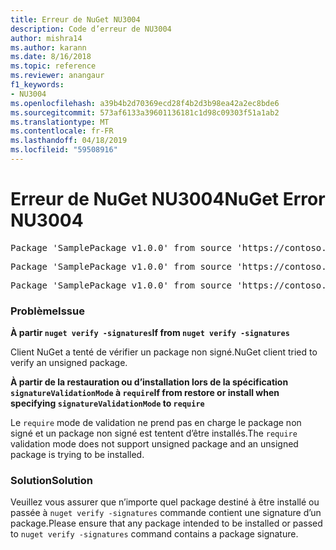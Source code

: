 ```yaml
---
title: Erreur de NuGet NU3004
description: Code d’erreur de NU3004
author: mishra14
ms.author: karann
ms.date: 8/16/2018
ms.topic: reference
ms.reviewer: anangaur
f1_keywords:
- NU3004
ms.openlocfilehash: a39b4b2d70369ecd28f4b2d3b98ea42a2ec8bde6
ms.sourcegitcommit: 573af6133a39601136181c1d98c09303f51a1ab2
ms.translationtype: MT
ms.contentlocale: fr-FR
ms.lasthandoff: 04/18/2019
ms.locfileid: "59508916"
---
```

# <a name="nuget-error-nu3004"></a><span data-ttu-id="a97c8-103">Erreur de NuGet NU3004</span><span class="sxs-lookup"><span data-stu-id="a97c8-103">NuGet Error NU3004</span></span>

<pre>Package 'SamplePackage v1.0.0' from source 'https://contoso.com/index.json': The package is not signed.</pre>
<pre>Package 'SamplePackage v1.0.0' from source 'https://contoso.com/index.json': signatureValidationMode is set to require, so packages are allowed only if signed by trusted signers; however, this package is unsigned.</pre>
<pre>Package 'SamplePackage v1.0.0' from source 'https://contoso.com/index.json': This repository indicated that all its packages are repository signed; however, this package is unsigned.</pre>

### <a name="issue"></a><span data-ttu-id="a97c8-104">Problème</span><span class="sxs-lookup"><span data-stu-id="a97c8-104">Issue</span></span>

<span data-ttu-id="a97c8-105">**À partir `nuget verify -signatures`**</span><span class="sxs-lookup"><span data-stu-id="a97c8-105">**If from `nuget verify -signatures`**</span></span>

<span data-ttu-id="a97c8-106">Client NuGet a tenté de vérifier un package non signé.</span><span class="sxs-lookup"><span data-stu-id="a97c8-106">NuGet client tried to verify an unsigned package.</span></span>

<span data-ttu-id="a97c8-107">**À partir de la restauration ou d’installation lors de la spécification `signatureValidationMode` à `require`**</span><span class="sxs-lookup"><span data-stu-id="a97c8-107">**If from restore or install when specifying `signatureValidationMode` to `require`**</span></span>

<span data-ttu-id="a97c8-108">Le `require` mode de validation ne prend pas en charge le package non signé et un package non signé est tentent d’être installés.</span><span class="sxs-lookup"><span data-stu-id="a97c8-108">The `require` validation mode does not support unsigned package and an unsigned package is trying to be installed.</span></span>

### <a name="solution"></a><span data-ttu-id="a97c8-109">Solution</span><span class="sxs-lookup"><span data-stu-id="a97c8-109">Solution</span></span>

<span data-ttu-id="a97c8-110">Veuillez vous assurer que n’importe quel package destiné à être installé ou passée à `nuget verify -signatures` commande contient une signature d’un package.</span><span class="sxs-lookup"><span data-stu-id="a97c8-110">Please ensure that any package intended to be installed or passed to `nuget verify -signatures` command contains a package signature.</span></span>
